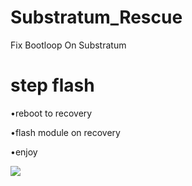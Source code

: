 # Substratum_Rescue
Fix Bootloop On Substratum

# step flash

•reboot to recovery

•flash module on recovery

•enjoy

<a href="https://t.me/cloudpitchblack"><img src="https://img.shields.io/badge/Join-Telegram%20Channel-red.svg?logo=Telegram"></a>
